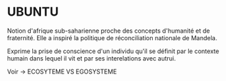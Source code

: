 # UBUNTU

Notion d'afrique sub-saharienne proche des concepts d'humanité et de fraternité. Elle a inspiré la politique de réconciliation nationale de Mandela. 

Exprime la prise de conscience d'un individu qu'il se définit par le contexte humain dans lequel il vit et par ses interelations avec autrui.

Voir -> ECOSYTEME VS EGOSYSTEME


